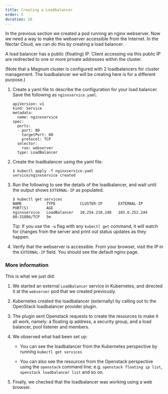 ```yaml
---
title: Creating a Loadbalancer
order: 5
duration: 10
---
```


In the previous section we created a pod running an nginx webserver. Now
we need a way to make the webserver accessible from the Internet. In the
Nectar Cloud, we can do this by creating a load balancer.

A load balancer has a public (floating) IP. Client accessing via this public IP
are redirected to one or more private addresses within the cluster.

(Note that a Magnum cluster is configured with 2 loadbalancers for cluster
management.  The loadbalancer we will be creating here is for a different
purpose.)

1. Create a yaml file to describe the configuration for your load
balancer. Save the following as `nginxservice.yaml`.

   ```
   apiVersion: v1
   kind: Service
   metadata:
     name: nginxservice
   spec:
     ports:
     - port: 80
       targetPort: 80
       protocol: TCP
     selector:
       run: webserver
     type: LoadBalancer
   ```

1. Create the loadbalancer using the yaml file:

   ```
   $ kubectl apply -f nginxservice.yaml
   service/nginxservice created
   ```

1. Run the following to see the details of the loadbalancer, and wait until
   the output shows `EXTERNAL-IP` as populated.

   ```
   $ kubectl get services
   NAME           TYPE           CLUSTER-IP       EXTERNAL-IP   PORT(S)        AGE
   nginxservice   LoadBalancer   10.254.210.248   103.6.252.244   80:31086/TCP   5m
   ```

   Tip: If you use the `-w` flag with any `kubectl get` command, it will watch for changes
   from the server and print out status updates as they happen.

1. Verify that the webserver is accessible.  From your browser, visit the IP
   in the `EXTERNAL-IP` field. You should see the default nginx page.

### More information

This is what we just did:

1. We started an external `LoadBalancer` service in Kubernetes, and directed it
   at the `webserver` pod that we created previously.

1. Kubernetes created the loadbalancer (externally) by calling out to the
   OpenStack loadbalancer provider plugin.

1. The plugin sent Openstack requests to create the resources to make it all
   work, namely: a floating ip address, a security group, and a load balancer,
   pool listener and members.

1. We observed what had been set up:

   - You can see the loadbalancer from the Kubernetes perspective by running
     `kubectl get services`

   - You can also see the resources from the Openstack perspective using the
     `openstack` command line; e.g. `openstack floating ip list`,
     `openstack loadbalancer list` and so on.

1. Finally, we checked that the loadbalancer was working using a web browser.
